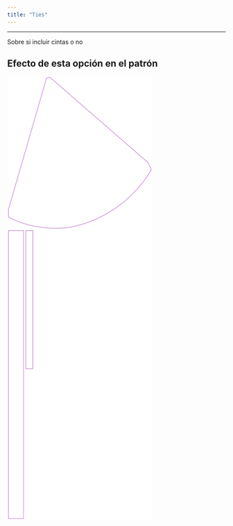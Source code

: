 ```yaml
---
title: "Ties"
---
```


***

Sobre si incluir cintas o no

## Efecto de esta opción en el patrón

![Esta imagen muestra el efecto de esta opción superponiendo varias variantes que tienen un valor diferente para esta opción](bee_ties_sample.svg "Efecto de esta opción en el patrón")
